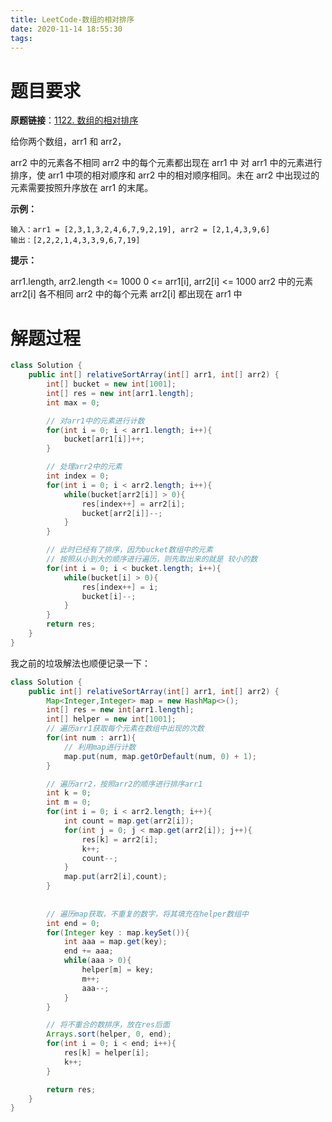 ```yaml
---
title: LeetCode-数组的相对排序
date: 2020-11-14 18:55:30
tags:
---
```


# 题目要求

**原题链接**：[1122. 数组的相对排序](https://leetcode-cn.com/problems/relative-sort-array/)

给你两个数组，arr1 和 arr2，

arr2 中的元素各不相同
arr2 中的每个元素都出现在 arr1 中
对 arr1 中的元素进行排序，使 arr1 中项的相对顺序和 arr2 中的相对顺序相同。未在 arr2 中出现过的元素需要按照升序放在 arr1 的末尾。

**示例：**

```
输入：arr1 = [2,3,1,3,2,4,6,7,9,2,19], arr2 = [2,1,4,3,9,6]
输出：[2,2,2,1,4,3,3,9,6,7,19]
```

**提示：**

arr1.length, arr2.length <= 1000
0 <= arr1[i], arr2[i] <= 1000
arr2 中的元素 arr2[i] 各不相同
arr2 中的每个元素 arr2[i] 都出现在 arr1 中

# 解题过程

```java
class Solution {
    public int[] relativeSortArray(int[] arr1, int[] arr2) {
        int[] bucket = new int[1001];
        int[] res = new int[arr1.length];
        int max = 0;

        // 对arr1中的元素进行计数
        for(int i = 0; i < arr1.length; i++){
            bucket[arr1[i]]++;
        }

        // 处理arr2中的元素
        int index = 0;
        for(int i = 0; i < arr2.length; i++){
            while(bucket[arr2[i]] > 0){
                res[index++] = arr2[i];
                bucket[arr2[i]]--;
            }
        }

        // 此时已经有了排序，因为bucket数组中的元素
        // 按照从小到大的顺序进行遍历，则先取出来的就是 较小的数
        for(int i = 0; i < bucket.length; i++){
            while(bucket[i] > 0){
                res[index++] = i;
                bucket[i]--;
            }
        }
        return res;
    }
}
```

我之前的垃圾解法也顺便记录一下：

```java
class Solution {
    public int[] relativeSortArray(int[] arr1, int[] arr2) {
        Map<Integer,Integer> map = new HashMap<>();
        int[] res = new int[arr1.length];
        int[] helper = new int[1001];
        // 遍历arr1获取每个元素在数组中出现的次数
        for(int num : arr1){
            // 利用map进行计数
            map.put(num, map.getOrDefault(num, 0) + 1);
        }

        // 遍历arr2，按照arr2的顺序进行排序arr1
        int k = 0;
        int m = 0;
        for(int i = 0; i < arr2.length; i++){
            int count = map.get(arr2[i]);
            for(int j = 0; j < map.get(arr2[i]); j++){
                res[k] = arr2[i];
                k++;
                count--;
            }
            map.put(arr2[i],count);
        }
        
        
        // 遍历map获取，不重复的数字，将其填充在helper数组中
        int end = 0;
        for(Integer key : map.keySet()){
            int aaa = map.get(key);
            end += aaa;
            while(aaa > 0){
                helper[m] = key;
                m++;
                aaa--;
            }
        }

        // 将不重合的数排序，放在res后面
        Arrays.sort(helper, 0, end);
        for(int i = 0; i < end; i++){
            res[k] = helper[i];
            k++;
        }

        return res;
    }
}
```

